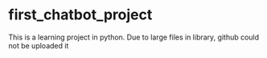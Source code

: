 # first_chatbot_project
This is a learning project in python.
Due to large files in library, github could not be uploaded it
